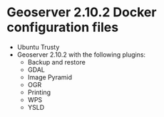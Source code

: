 # Geoserver 2.10.2 Docker configuration files

* Ubuntu Trusty
* Geoserver 2.10.2 with the following plugins:
  * Backup and restore
  * GDAL
  * Image Pyramid
  * OGR
  * Printing
  * WPS
  * YSLD
